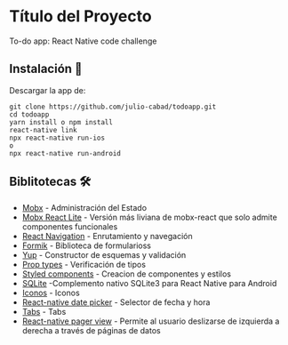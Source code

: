 # Título del Proyecto

To-do app: React Native code challenge

## Instalación 🔧
Descargar la app de:

```
git clone https://github.com/julio-cabad/todoapp.git
cd todoapp
yarn install o npm install
react-native link
npx react-native run-ios
o
npx react-native run-android
```

## Biblitotecas 🛠️
* [Mobx](https://mobx.js.org/README.html) - Administración del Estado
* [Mobx React Lite](https://www.npmjs.com/package/mobx-react-lite) - Versión más liviana de mobx-react que solo admite componentes funcionales 
* [React Navigation](https://reactnavigation.org/) - Enrutamiento y navegación
* [Formik](https://formik.org/) - Biblioteca de formularioss 
* [Yup](https://www.npmjs.com/package/yup) - Constructor de esquemas y validación
* [Prop types](https://www.npmjs.com/package/prop-types) - Verificación de tipos
* [Styled components](https://styled-components.com/) - Creacion de componentes y estilos
* [SQLite](https://www.npmjs.com/package/react-native-sqlite-storage) -Complemento nativo SQLite3 para React Native para Android
* [Iconos](https://github.com/oblador/react-native-vector-icons) - Iconos
* [React-native date picker](https://www.npmjs.com/package/react-native-date-picker) - Selector de fecha y hora
* [Tabs](https://www.npmjs.com/package/react-native-tab-view) - Tabs
* [React-native pager view](https://www.npmjs.com/package/react-native-tab-view) - Permite al usuario deslizarse de izquierda a derecha a través de páginas de datos
